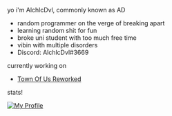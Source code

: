 yo i'm AlchlcDvl, commonly known as AD
- random programmer on the verge of breaking apart
- learning random shit for fun
- broke uni student with too much free time
- vibin with multiple disorders
- Discord: AlchlcDvl#3669

currently working on
- [Town Of Us Reworked](https://github.com/AlchlcDvl/TownOfUsReworked)

stats!

[![My Profile](https://github-readme-stats.vercel.app/api?username=alchlcdvl&theme=midnight-purple)](#)
